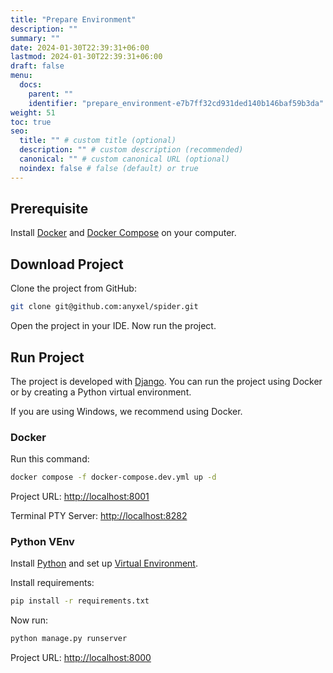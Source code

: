 ```yaml
---
title: "Prepare Environment"
description: ""
summary: ""
date: 2024-01-30T22:39:31+06:00
lastmod: 2024-01-30T22:39:31+06:00
draft: false
menu:
  docs:
    parent: ""
    identifier: "prepare_environment-e7b7ff32cd931ded140b146baf59b3da"
weight: 51
toc: true
seo:
  title: "" # custom title (optional)
  description: "" # custom description (recommended)
  canonical: "" # custom canonical URL (optional)
  noindex: false # false (default) or true
---
```


## Prerequisite

Install [Docker](https://docs.docker.com/get-docker/) and [Docker Compose](https://docs.docker.com/compose/install/) on your computer.

## Download Project

Clone the project from GitHub:

```bash
git clone git@github.com:anyxel/spider.git
```

Open the project in your IDE. Now run the project.

## Run Project

The project is developed with [Django](https://www.djangoproject.com/). You can run the project using Docker or by creating a Python virtual environment.

If you are using Windows, we recommend using Docker.

### Docker

Run this command:

```bash
docker compose -f docker-compose.dev.yml up -d
```

Project URL: [http://localhost:8001](http://localhost:8001)

Terminal PTY Server: [http://localhost:8282](http://localhost:8282)

### Python VEnv

Install [Python](https://www.python.org/) and set up [Virtual Environment](https://www.freecodecamp.org/news/how-to-setup-virtual-environments-in-python/).

Install requirements:

```bash
pip install -r requirements.txt
```

Now run:

```bash
python manage.py runserver
```

Project URL: [http://localhost:8000](http://localhost:8000)
